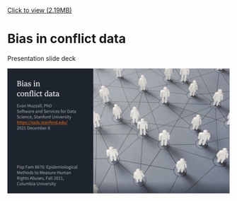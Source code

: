 <a id="raw-url" href="https://github.com/EastBayEv/bias/blob/main/bias%20in%20conflict%20data.pdf">Click to view (2.19MB)</a>

# Bias in conflict data 

Presentation slide deck

![title_slide](title1.png)
